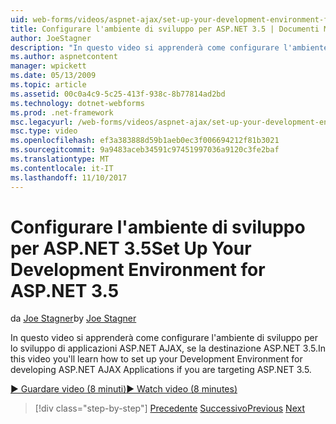 ```yaml
---
uid: web-forms/videos/aspnet-ajax/set-up-your-development-environment-for-aspnet-35
title: Configurare l'ambiente di sviluppo per ASP.NET 3.5 | Documenti Microsoft
author: JoeStagner
description: "In questo video si apprenderà come configurare l'ambiente di sviluppo per lo sviluppo di applicazioni ASP.NET AJAX, se la destinazione ASP.NET 3.5."
ms.author: aspnetcontent
manager: wpickett
ms.date: 05/13/2009
ms.topic: article
ms.assetid: 00c0a4c9-5c25-413f-938c-8b77814ad2bd
ms.technology: dotnet-webforms
ms.prod: .net-framework
msc.legacyurl: /web-forms/videos/aspnet-ajax/set-up-your-development-environment-for-aspnet-35
msc.type: video
ms.openlocfilehash: ef3a383888d59b1aeb0ec3f006694212f81b3021
ms.sourcegitcommit: 9a9483aceb34591c97451997036a9120c3fe2baf
ms.translationtype: MT
ms.contentlocale: it-IT
ms.lasthandoff: 11/10/2017
---
```

<a name="set-up-your-development-environment-for-aspnet-35"></a><span data-ttu-id="ae30a-103">Configurare l'ambiente di sviluppo per ASP.NET 3.5</span><span class="sxs-lookup"><span data-stu-id="ae30a-103">Set Up Your Development Environment for ASP.NET 3.5</span></span>
====================
<span data-ttu-id="ae30a-104">da [Joe Stagner](https://github.com/JoeStagner)</span><span class="sxs-lookup"><span data-stu-id="ae30a-104">by [Joe Stagner](https://github.com/JoeStagner)</span></span>

<span data-ttu-id="ae30a-105">In questo video si apprenderà come configurare l'ambiente di sviluppo per lo sviluppo di applicazioni ASP.NET AJAX, se la destinazione ASP.NET 3.5.</span><span class="sxs-lookup"><span data-stu-id="ae30a-105">In this video you'll learn how to set up your Development Environment for developing ASP.NET AJAX Applications if you are targeting ASP.NET 3.5.</span></span>

[<span data-ttu-id="ae30a-106">&#9654; Guardare video (8 minuti)</span><span class="sxs-lookup"><span data-stu-id="ae30a-106">&#9654; Watch video (8 minutes)</span></span>](https://channel9.msdn.com/Blogs/ASP-NET-Site-Videos/set-up-your-development-environment-for-aspnet-35)

>[!div class="step-by-step"]
<span data-ttu-id="ae30a-107">[Precedente](how-to-dynamically-add-controls-to-a-web-page.md)
[Successivo](set-up-your-development-environment-for-aspnet-20.md)</span><span class="sxs-lookup"><span data-stu-id="ae30a-107">[Previous](how-to-dynamically-add-controls-to-a-web-page.md)
[Next](set-up-your-development-environment-for-aspnet-20.md)</span></span>
